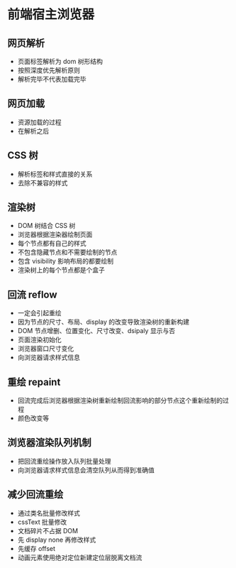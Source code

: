 # 前端宿主浏览器

## 网页解析
- 页面标签解析为 dom 树形结构
- 按照深度优先解析原则
- 解析完毕不代表加载完毕

## 网页加载
- 资源加载的过程
- 在解析之后

## CSS 树
- 解析标签和样式直接的关系
- 去除不兼容的样式

## 渲染树
- DOM 树结合 CSS 树
- 浏览器根据渲染器绘制页面
- 每个节点都有自己的样式
- 不包含隐藏节点和不需要绘制的节点
- 包含 visibility 影响布局的都要绘制
- 渲染树上的每个节点都是个盒子

## 回流 reflow
- 一定会引起重绘
- 因为节点的尺寸、布局、display 的改变导致渲染树的重新构建
- DOM 节点增删、位置变化、尺寸改变、dsipaly 显示与否
- 页面渲染初始化
- 浏览器窗口尺寸变化
- 向浏览器请求样式信息

## 重绘 repaint
- 回流完成后浏览器根据渲染树重新绘制回流影响的部分节点这个重新绘制的过程
- 颜色改变等

## 浏览器渲染队列机制
- 把回流重绘操作放入队列批量处理
- 向浏览器请求样式信息会清空队列从而得到准确值

## 减少回流重绘
- 通过类名批量修改样式
- cssText 批量修改
- 文档碎片不占据 DOM
- 先 display none 再修改样式
- 先缓存 offset
- 动画元素使用绝对定位新建定位层脱离文档流

## 
